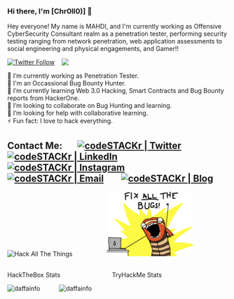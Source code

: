 ### Hi there, I'm [Chr0ll0)] 👋

Hey everyone! My name is MAHDI, and I'm currently working as Offensive CyberSecurity Consultant realm as a penetration tester, performing security testing ranging from network penetration, web application assessments to social engineering and physical engagements, and Gamer!!

[![Twitter Follow](https://img.shields.io/twitter/follow/elmahdibenrais?color=1DA1F2&logo=twitter&style=for-the-badge)](https://twitter.com/intent/follow?screen_name=elmahdibenrais)
<img align='right' src="https://github-readme-stats.vercel.app/api?username=elmahdibenrais&show_icons=true&theme=radical" width="380">

🔭 I’m currently working as Penetration Tester.<br/>
🐞 I'm an Occassional Bug Bounty Hunter.<br/>
📖 I’m currently learning Web 3.0 Hacking, Smart Contracts and Bug Bounty reports from HackerOne.<br/>
👯 I’m looking to collaborate on Bug Hunting and learning.<br/>
🤔 I’m looking for help with collaborative learning.<br/>
⚡ Fun fact: I love to hack everything.<br/>

## Contact Me: &nbsp;&nbsp;&nbsp;&nbsp;&nbsp;&nbsp;[<img align="bottom" alt="codeSTACKr | Twitter" width="26px" src="https://img.icons8.com/?size=512&id=13963&format=png" />][twitter] &nbsp;&nbsp;&nbsp;&nbsp;&nbsp;&nbsp; [<img align="bottom" alt="codeSTACKr | LinkedIn" width="26px" src="https://img.icons8.com/?size=512&id=xuvGCOXi8Wyg&format=png" />][linkedin]  &nbsp;&nbsp;&nbsp;&nbsp;&nbsp;&nbsp; [<img align="bottom" alt="codeSTACKr | Instagram" width="26px" src="https://img.icons8.com/?size=512&id=Xy10Jcu1L2Su&format=png" />][instagram] &nbsp;&nbsp;&nbsp;&nbsp;&nbsp;&nbsp; [<img align="bottom" alt="codeSTACKr | Email" width="26px" src="https://img.icons8.com/color/48/000000/email.png" />][email]  &nbsp;&nbsp;&nbsp;&nbsp;&nbsp;&nbsp; [<img align="bottom" alt="codeSTACKr | Blog" width="26px" src="https://img.icons8.com/color/48/000000/domain.png" />][blog]


[twitter]: https://twitter.com/elmahdibenrais
[instagram]: https://instagram.com/elmahdi_benrais
[linkedin]: https://www.linkedin.com/in/elmahdibenrais/
[email]: mailto:elmahdibenrs@gmail.com
[blog]: https://soon.com/

<p align="left">
  <img width="39%" src="https://i.kym-cdn.com/photos/images/original/001/209/715/032.png" alt="Hack All The Things" /> &nbsp;&nbsp;&nbsp;&nbsp;&nbsp;&nbsp;&nbsp;&nbsp;&nbsp;&nbsp;&nbsp;&nbsp;&nbsp;&nbsp;&nbsp;&nbsp;&nbsp;&nbsp;
  <img width="39%" src="https://raw.githubusercontent.com/streghstreek/streghstreek/main/fix.png" alt="Fix All The Bugs" />
</p>
<br/>
 HackTheBox Stats &nbsp;&nbsp;&nbsp;&nbsp;&nbsp;&nbsp;&nbsp;&nbsp;&nbsp;&nbsp;&nbsp;&nbsp;&nbsp;&nbsp;&nbsp;&nbsp;&nbsp;&nbsp;&nbsp;&nbsp;&nbsp;&nbsp;&nbsp;&nbsp;&nbsp;&nbsp;&nbsp;&nbsp;  TryHackMe Stats

![daffainfo](https://www.hackthebox.eu/badge/image/165850) &nbsp;&nbsp;&nbsp;&nbsp;&nbsp;&nbsp;&nbsp;&nbsp;&nbsp; ![daffainfo](https://tryhackme-badges.s3.amazonaws.com/Chrollo404.png)

